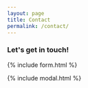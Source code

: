 ```yaml
---
layout: page
title: Contact
permalink: /contact/
---
```


### Let's get in touch! 

{% include form.html %}

{% include modal.html %}
